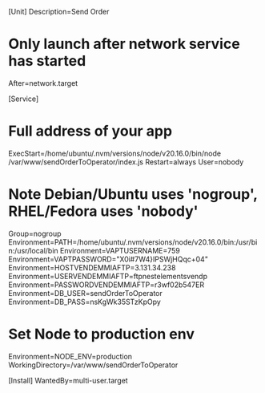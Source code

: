 [Unit]
Description=Send Order
# Only launch after network service has started
After=network.target

[Service]
# Full address of your app
ExecStart=/home/ubuntu/.nvm/versions/node/v20.16.0/bin/node /var/www/sendOrderToOperator/index.js
Restart=always
User=nobody
# Note Debian/Ubuntu uses 'nogroup', RHEL/Fedora uses 'nobody'
Group=nogroup
Environment=PATH=/home/ubuntu/.nvm/versions/node/v20.16.0/bin:/usr/bin:/usr/local/bin
Environment=VAPTUSERNAME=759
Environment=VAPTPASSWORD="X0i#7W4}IPSWjHQqc+04"
Environment=HOSTVENDEMMIAFTP=3.131.34.238 
Environment=USERVENDEMMIAFTP=ftpnestelementsvendp 
Environment=PASSWORDVENDEMMIAFTP=r3wf02b547ER
Environment=DB_USER=sendOrderToOperator
Environment=DB_PASS=nsKgWk35STzKpOpy 
# Set Node to production env
Environment=NODE_ENV=production
WorkingDirectory=/var/www/sendOrderToOperator

[Install]
WantedBy=multi-user.target
